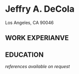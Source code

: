 # Jeffry A. DeCola
Los Angeles, CA 90046

## WORK EXPERIANVE


## EDUCATION

_references available on request_